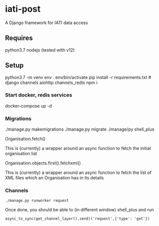 # iati-post

A Django framework for IATI data access

## Requires

python3.7
nodejs (tested with v12)

## Setup

python3.7 -m venv env
. env/bin/activate
pip install -r requirements.txt # django channels aiohttp channels_redis
npm i

### Start docker, redis services

docker-compose up -d

### Migrations

./manage.py makemigrations
./manage.py migrate
./manage/py shell_plus

Organisation.fetch()

This is (currently) a wrapper around an async function to fetch the initial organisation list

Organisation.objects.first().fetchxml()

This is (currently) a wrapper around an async function to fetch the list of XML files which an Organisation has in its details

### Channels

```
./manage.py runworker request
```

Once done, you should be able to (in different window) shell_plus and run

```
async_to_sync(get_channel_layer().send)('request',{'type': 'get'})
```
